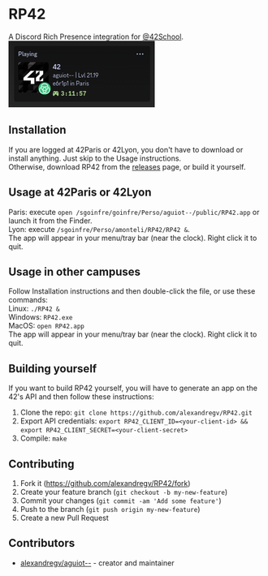 # RP42

A Discord Rich Presence integration for [@42School](https://github.com/42School).  
![Screenshot](https://raw.githubusercontent.com/alexandregv/RP42/master/screenshot.png)

## Installation
If you are logged at 42Paris or 42Lyon, you don't have to download or install anything. Just skip to the Usage instructions.  
Otherwise, download RP42 from the [releases](https://github.com/alexandregv/RP42/releases) page, or build it yourself.  

## Usage at 42Paris or 42Lyon
Paris: execute `open /sgoinfre/goinfre/Perso/aguiot--/public/RP42.app` or launch it from the Finder.  
Lyon: execute `/sgoinfre/Perso/amonteli/RP42/RP42 &`.  
The app will appear in your menu/tray bar (near the clock). Right click it to quit.

## Usage in other campuses
Follow Installation instructions and then double-click the file, or use these commands:  
Linux: `./RP42 &`  
Windows: `RP42.exe`  
MacOS: `open RP42.app`  
The app will appear in your menu/tray bar (near the clock). Right click it to quit.

## Building yourself
If you want to build RP42 yourself, you will have to generate an app on the 42's API and then follow these instructions:  
1. Clone the repo: `git clone https://github.com/alexandregv/RP42.git`  
2. Export API credentials: `export RP42_CLIENT_ID=<your-client-id> && export RP42_CLIENT_SECRET=<your-client-secret>`  
3. Compile: `make`  

## Contributing

1. Fork it (<https://github.com/alexandregv/RP42/fork>)  
2. Create your feature branch (`git checkout -b my-new-feature`)  
3. Commit your changes (`git commit -am 'Add some feature'`)  
4. Push to the branch (`git push origin my-new-feature`)  
5. Create a new Pull Request  

## Contributors

- [alexandregv/aguiot--](https://github.com/alexandregv) - creator and maintainer  
